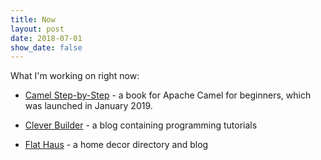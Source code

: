 ```yaml
---
title: Now
layout: post
date: 2018-07-01
show_date: false
---
```

What I'm working on right now:

- [Camel Step-by-Step][camelsbs] - a book for Apache Camel for beginners, which was launched in January 2019.

- [Clever Builder][cb] - a blog containing programming tutorials

- [Flat Haus][fh] - a home decor directory and blog

[camelsbs]: https://cleverbuilder.com/camelstepbystep
[cb]: https://cleverbuilder.com
[fh]: http://flat.haus

